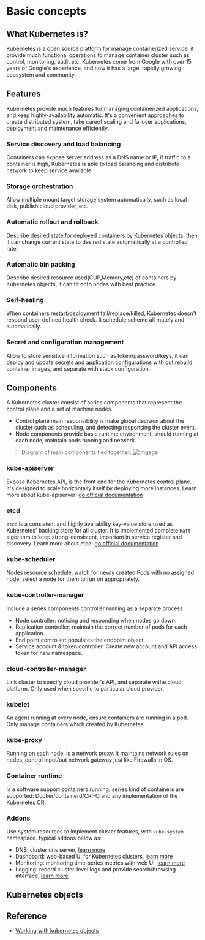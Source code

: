 # Basic concepts

## What Kubernetes is?
Kubernetes is a open source platform for manage containerized service, it provide much functional operations to manage container cluster such as control, monitoring, audit etc. Kubernetes come from Google with over 15 years of Google's experience, and now it has a large, rapidly growing ecosystem and community.

## Features
Kubernetes provide much features for managing containerized applications, and keep highly-availability automatic. It's a convenient approaches to create distributed system, take careof scaling and failover applications, deployment and maintenance efficiently. 

### Service discovery and load balancing 
Containers can expose server address as a DNS name or IP, if traffic to a container is high, Kubernetes is able to load balancing and distribute network to keep service available.

### Storage orchestration
Allow multiple mount target storage system automatically, such as local disk, publish cloud provider, etc.

### Automatic rollout and rollback 
Describe desired state for deployed containers by Kubernetes objects, then it can change current state to desired state automatically at a controlled rate.

### Automatic bin packing 
Describe desired resource used(CUP,Memory,etc) of containers by Kubernetes objects, it can fit onto nodes with best practice.

### Self-healing 
When containers restart/deployment fail/replace/killed, Kubernetes doesn't respond user-defined health check. It schedule scheme all mutely and automatically.

### Secret and configuration management 
Allow to store sensitive information such as token/password/keys, it can deploy and update secrets and application configurations with out rebuild container images, and separate with stack configuration.

## Components
A Kubernetes cluster consist of series components that represent the control plane and a set of machine nodes.
- Control plane main responsibility is make global decision about the cluster such as scheduling, and detecting/responsing the cluster event.
- Node components provide basic runtime environment, should running at each node, maintain pods running and network.
> Diagram of main components tied together:
![imgage](https://d33wubrfki0l68.cloudfront.net/7016517375d10c702489167e704dcb99e570df85/7bb53/images/docs/components-of-kubernetes.png)

### kube-apiserver
Expose Kebernetes API, is the front end for the Kubernetes control plane. It's designed to scale horizontally itself by deploying more instances. Learn more about kube-apiserver: [go official documentation](https://kubernetes.io/docs/reference/command-line-tools-reference/kube-apiserver/)

### etcd
`etcd` is a consistent and highly availability key-value store used as Kubernetes' backing store for all cluster. It is implemented complete `Raft` algorithm to keep strong-consistent, important in service register and discovery. Learn more about etcd: [go official documentation](https://etcd.io/docs/)

### kube-scheduler
Nodes resource schedule, watch for newly created Pods with no assigned node, select a node for them to run on appropriately.

### kube-controller-manager 
Include a series components controller running as a separate process.
- Node controller: noticing and responding when nodes go down.
- Replication controller: maintain the correct number of pods for each application.
- End point controller: populates the endpoint object.
- Service account & token controller: Create new account and API access token for new namespace.

### cloud-controller-manager 
Link cluster to specify cloud provider's API, and separate withe cloud platform. Only used when specific to particular cloud provider.

### kubelet
An agent running at every node, ensure containers are running in a pod. Only manage containers which created by Kubernetes.

### kube-proxy
Running on each node, is a network proxy. It maintains network rules on nodes, control input/out network gateway just like Firewalls in OS.

### Container runtime
Is a software support containers running, series kind of containers are supported: Docker/containerd/CRI-O and any implementation of the [Kubernetes CRI](https://github.com/kubernetes/community/blob/master/contributors/devel/sig-node/container-runtime-interface.md)

### Addons
Use system resources to implement cluster features, with `kube-system` namespace. typical addons below as:
- DNS: cluster dns server, [learn more](https://kubernetes.io/docs/concepts/services-networking/dns-pod-service/)
- Dashboard: web-based UI for Kubernetes clusters, [learn more](https://kubernetes.io/docs/tasks/access-application-cluster/web-ui-dashboard/)
- Monitoring: monitoring time-series metrics with web UI, [learn more](https://kubernetes.io/docs/tasks/debug-application-cluster/resource-usage-monitoring/)
- Logging: record cluster-level logs and provide search/browsing interface, [learn more](https://kubernetes.io/docs/concepts/cluster-administration/logging/)

## Kubernetes objects

## Reference 
- [Working with kubernetes objects](https://kubernetes.io/docs/concepts/overview/working-with-objects/)
